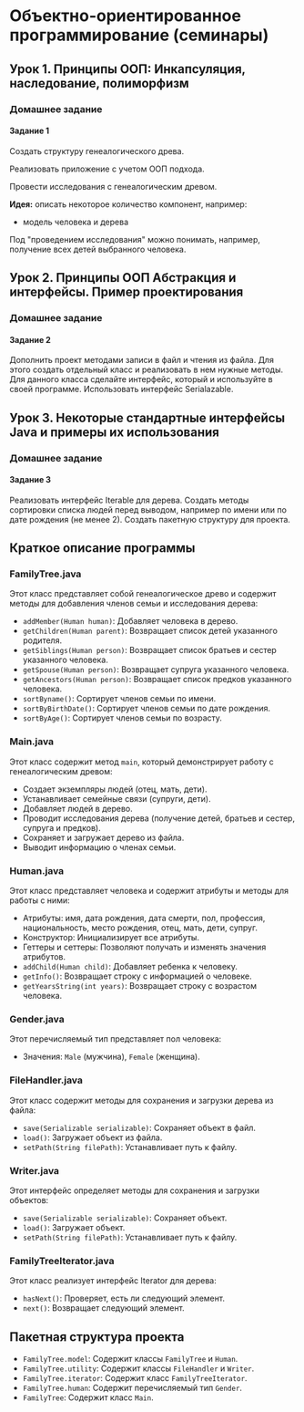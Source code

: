 # Объектно-ориентированное программирование (семинары)

## Урок 1. Принципы ООП: Инкапсуляция, наследование, полиморфизм

### Домашнее задание

#### Задание 1
Создать структуру генеалогического древа.

Реализовать приложение с учетом ООП подхода.

Провести исследования с генеалогическим древом.

**Идея:** описать некоторое количество компонент, например:

*   модель человека и дерева

Под "проведением исследования" можно понимать, например, получение всех детей выбранного человека.

## Урок 2. Принципы ООП Абстракция и интерфейсы. Пример проектирования

### Домашнее задание

#### Задание 2
Дополнить проект методами записи в файл и чтения из файла. Для этого создать отдельный класс и реализовать в нем нужные методы. Для данного класса сделайте интерфейс, который и используйте в своей программе. Использовать интерфейс Serialazable.

## Урок 3. Некоторые стандартные интерфейсы Java и примеры их использования

### Домашнее задание

#### Задание 3
Реализовать интерфейс Iterable для дерева. Создать методы сортировки списка людей перед выводом, например по имени или по дате рождения (не менее 2). Создать пакетную структуру для проекта.

## Краткое описание программы

### FamilyTree.java
Этот класс представляет собой генеалогическое древо и содержит методы для добавления членов семьи и исследования дерева:

*   `addMember(Human human)`: Добавляет человека в дерево.
*   `getChildren(Human parent)`: Возвращает список детей указанного родителя.
*   `getSiblings(Human person)`: Возвращает список братьев и сестер указанного человека.
*   `getSpouse(Human person)`: Возвращает супруга указанного человека.
*   `getAncestors(Human person)`: Возвращает список предков указанного человека.
*   `sortByname()`: Сортирует членов семьи по имени.
*   `sortByBirthDate()`: Сортирует членов семьи по дате рождения.
*   `sortByAge()`: Сортирует членов семьи по возрасту.

### Main.java
Этот класс содержит метод `main`, который демонстрирует работу с генеалогическим древом:

*   Создает экземпляры людей (отец, мать, дети).
*   Устанавливает семейные связи (супруги, дети).
*   Добавляет людей в дерево.
*   Проводит исследования дерева (получение детей, братьев и сестер, супруга и предков).
*   Сохраняет и загружает дерево из файла.
*   Выводит информацию о членах семьи.

### Human.java
Этот класс представляет человека и содержит атрибуты и методы для работы с ними:

*   Атрибуты: имя, дата рождения, дата смерти, пол, профессия, национальность, место рождения, отец, мать, дети, супруг.
*   Конструктор: Инициализирует все атрибуты.
*   Геттеры и сеттеры: Позволяют получать и изменять значения атрибутов.
*   `addChild(Human child)`: Добавляет ребенка к человеку.
*   `getInfo()`: Возвращает строку с информацией о человеке.
*   `getYearsString(int years)`: Возвращает строку с возрастом человека.

### Gender.java
Этот перечисляемый тип представляет пол человека:

*   Значения: `Male` (мужчина), `Female` (женщина).

### FileHandler.java
Этот класс содержит методы для сохранения и загрузки дерева из файла:

*   `save(Serializable serializable)`: Сохраняет объект в файл.
*   `load()`: Загружает объект из файла.
*   `setPath(String filePath)`: Устанавливает путь к файлу.

### Writer.java
Этот интерфейс определяет методы для сохранения и загрузки объектов:

*   `save(Serializable serializable)`: Сохраняет объект.
*   `load()`: Загружает объект.
*   `setPath(String filePath)`: Устанавливает путь к файлу.

### FamilyTreeIterator.java
Этот класс реализует интерфейс Iterator для дерева:

*   `hasNext()`: Проверяет, есть ли следующий элемент.
*   `next()`: Возвращает следующий элемент.

## Пакетная структура проекта

*   `FamilyTree.model`: Содержит классы `FamilyTree` и `Human`.
*   `FamilyTree.utility`: Содержит классы `FileHandler` и `Writer`.
*   `FamilyTree.iterator`: Содержит класс `FamilyTreeIterator`.
*   `FamilyTree.human`: Содержит перечисляемый тип `Gender`.
*   `FamilyTree`: Содержит класс `Main`.
